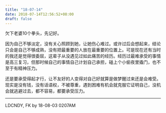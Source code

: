 ```yaml
---
title: "18-07-14"
date: 2018-07-14T12:56:52+08:00
draft: false
---
```


欠下老婆10个拳头，先记好。

因为自己不够淡定，没有关心照顾到她，让她伤心难过。或许过后会想起来，结论只会是自己不够成熟，没有把最重要的人放在最重要的位置上。可是现在还有当时的我还是觉得很委屈，这辈子从没遇见过如此痛苦的经历。经历过最难承受的事情是高三复习，但那时候自己的事情自己计划自己承担，碰上个小偷夜里撬门，也不至于有精神压力。

还是要承受得起才行，让不友好的人变得对自己好就算是做梦醒过来还是会难受。现实是没有钱，没有话语权，不被尊重，遇到困难有机会就克服它证明自己，没机会就逃避过去，都不容易，都要承受压力。


------

LDCNDY, FK by 18-08-03 0207AM
